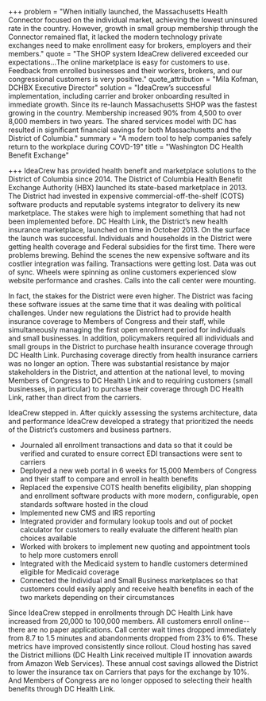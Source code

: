 +++
problem = "When initially launched, the Massachusetts Health Connector focused on the individual market, achieving the lowest uninsured rate in the country. However, growth in small group membership through the Connector remained flat, it lacked the modern technology private exchanges need to make enrollment easy for brokers, employers and their members."
quote = "The SHOP system IdeaCrew delivered exceeded our expectations…The online marketplace is easy for customers to use. Feedback from enrolled businesses and their workers, brokers, and our congressional customers is very positive."
quote_attribution = "Mila Kofman, DCHBX Executive Director"
solution = "IdeaCrew’s successful implementation, including carrier and broker onboarding resulted in immediate growth. Since its re-launch Massachusetts SHOP was the fastest growing in the country. Membership increased 90% from 4,500 to over 8,000 members in two years. The shared services model with DC has resulted in significant financial savings for both Massachusetts and the District of Columbia."
summary = "A modern tool to help companies safely return to the workplace during COVD-19"
title = "Washington DC Health Benefit Exchange"

+++
IdeaCrew has provided health benefit and marketplace solutions to the District of Columbia since 2014. The District of Columbia Health Benefit Exchange Authority (HBX) launched its state-based marketplace in 2013. The District had invested in expensive commercial-off-the-shelf (COTS) software products and reputable systems integrator to delivery its new marketplace. The stakes were high to implement something that had not been implemented before. DC Health Link, the District’s new health insurance marketplace, launched on time in October 2013. On the surface the launch was successful. Individuals and households in the District were getting health coverage and Federal subsidies for the first time. There were problems brewing. Behind the scenes the new expensive software and its costlier integration was failing. Transactions were getting lost. Data was out of sync. Wheels were spinning as online customers experienced slow website performance and crashes. Calls into the call center were mounting.  
  
In fact, the stakes for the District were even higher. The District was facing these software issues at the same time that it was dealing with political challenges. Under new regulations the District had to provide health insurance coverage to Members of Congress and their staff, while simultaneously managing the first open enrollment period for individuals and small businesses. In addition, policymakers required all individuals and small groups in the District to purchase health insurance coverage through DC Health Link. Purchasing coverage directly from health insurance carriers was no longer an option. There was substantial resistance by major stakeholders in the District, and attention at the national level, to moving Members of Congress to DC Health Link and to requiring customers (small businesses, in particular) to purchase their coverage through DC Health Link, rather than direct from the carriers.   
  
IdeaCrew stepped in. After quickly assessing the systems architecture, data and performance IdeaCrew developed a strategy that prioritized the needs of the District’s customers and business partners.

* Journaled all enrollment transactions and data so that it could be verified and curated to ensure correct EDI transactions were sent to carriers
* Deployed a new web portal in 6 weeks for 15,000 Members of Congress and their staff to compare and enroll in health benefits
* Replaced the expensive COTS health benefits eligibility, plan shopping and enrollment software products with more modern, configurable, open standards software hosted in the cloud
* Implemented new CMS and IRS reporting
* Integrated provider and formulary lookup tools and out of pocket calculator for customers to really evaluate the different health plan choices available
* Worked with brokers to implement new quoting and appointment tools to help more customers enroll
* Integrated with the Medicaid system to handle customers determined eligible for Medicaid coverage
* Connected the Individual and Small Business marketplaces so that customers could easily apply and receive health benefits in each of the two markets depending on their circumstances

Since IdeaCrew stepped in enrollments through DC Health Link have increased from 20,000 to 100,000 members. All customers enroll online--there are no paper applications. Call center wait times dropped immediately from 8.7 to 1.5 minutes and abandonments dropped from 23% to 6%. These metrics have improved consistently since rollout. Cloud hosting has saved the District millions (DC Health Link received multiple IT innovation awards from Amazon Web Services). These annual cost savings allowed the District to lower the insurance tax on Carriers that pays for the exchange by 10%. And Members of Congress are no longer opposed to selecting their health benefits through DC Health Link.
